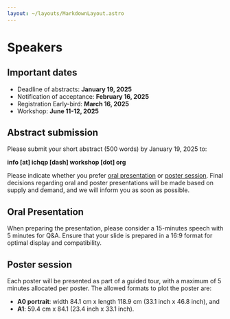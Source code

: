```yaml
---
layout: ~/layouts/MarkdownLayout.astro
---
```


# Speakers

## Important dates 

- Deadline of abstracts: **January 19, 2025**
- Notification of acceptance: **February 16, 2025**
- Registration Early-bird: **March 16, 2025**
- Workshop: **June 11-12, 2025**

## Abstract submission

Please submit your short abstract (500 words) by January 19, 2025 to:

**info [at] ichqp [dash] workshop [dot] org**

Please indicate whether you prefer [oral presentation](#oral-presentation) or [poster session](#poster-session). 
Final decisions regarding oral and poster presentations will be made based on supply and demand, and we will inform you as soon as possible.

## Oral Presentation

When preparing the presentation, please consider a 15-minutes speech with 5 minutes for Q&A. Ensure that your slide is prepared in a 16:9 format for optimal display and compatibility.

## Poster session

Each poster will be presented as part of a guided tour, with a maximum of 5 minutes allocated per poster. The allowed formats to plot the poster are: 

- **A0 portrait**: width 84.1 cm x length 118.9 cm (33.1 inch x 46.8 inch), and 
- **A1**: 59.4 cm x 84.1 (23.4 inch x 33.1 inch). 
